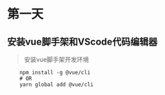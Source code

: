 # 第一天

## 安装vue脚手架和VScode代码编辑器


> 安装vue脚手架开发环境
```
    npm install -g @vue/cli
    # OR
    yarn global add @vue/cli
```